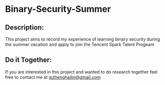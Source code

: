 # Binary-Security-Summer
## Description: 
This project aims to record my experience of learning binary security during the summer vacation and apply to join the Tencent Spark Talent Progeam

## Do it Together: 
If you are interested in this project and wanted to do research together feel free to contact me at iszhenghailin@gmail.com
